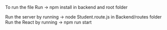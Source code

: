 To run the file 
  Run  -> npm install 
              in backend and root folder
              
  Run the server by running -> node Student.route.js in Backend/routes folder
  Run the React by running  -> npm run start
